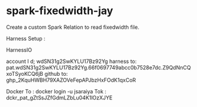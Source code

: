 # spark-fixedwidth-jay
Create a custom Spark Relation to read fixedwidth file.

Harness Setup :

HarnessIO

account I d; wdSN31g2SwKYLU17Bz92Yg
harness to: pat.wdSN31g2SwKYLU17Bz92Yg.66f0697749abcc0b7528e7dc.Z9QdNnCQxoTSyoKCQ6jB
github to: 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

Docker To :
docker login -u jsaraiya
Tok : dckr_pat_gZtSsJZfGdmLZbLu04K1lOzXJYE

